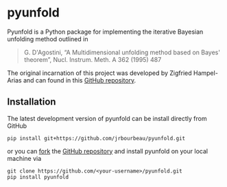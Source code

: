 # pyunfold

Pyunfold is a Python package for implementing the iterative Bayesian unfolding method outlined in

> G. D'Agostini, “A Multidimensional unfolding method based on Bayes' theorem”, Nucl. Instrum. Meth. A 362 (1995) 487

The original incarnation of this project was developed by Zigfried Hampel-Arias and can found in this [GitHub repository](https://github.com/zhampel/PyUnfold).

## Installation

The latest development version of pyunfold can be install directly from GitHub

```
pip install git+https://github.com/jrbourbeau/pyunfold.git
```

or you can [fork](https://guides.github.com/activities/forking/) the [GitHub repository](https://github.com/jrbourbeau/pyunfold) and install pyunfold on your local machine via

```
git clone https://github.com/<your-username>/pyunfold.git
pip install pyunfold
```
